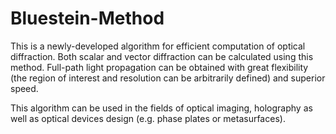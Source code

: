 # Bluestein-Method

This is a newly-developed algorithm for efficient computation of optical diffraction. Both scalar and vector diffraction can be calculated using this method. Full-path light propagation can be obtained with great flexibility (the region of interest and resolution can be arbitrarily defined) and superior speed.

This algorithm can be used in the fields of optical imaging, holography as well as optical devices design (e.g. phase plates or metasurfaces).
